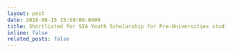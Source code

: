 ```yaml
---
layout: post
date: 2018-08-15 15:59:00-0400
title: Shortlisted for SIA Youth Scholarship for Pre-Universities studies in Singapore.
inline: false
related_posts: false
---
```


